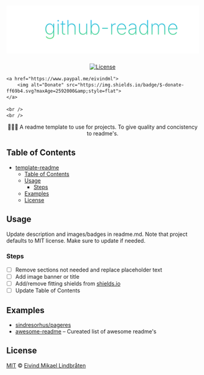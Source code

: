 # ![template-readme](github/github.svg)

<p align="center">
    <a href="license">
        <img alt="License" src="https://img.shields.io/github/license/eivindml/template-readme.svg">
    </a>

    <a href="https://www.paypal.me/eivindml">
        <img alt="Donate" src="https://img.shields.io/badge/$-donate-ff69b4.svg?maxAge=2592000&amp;style=flat">
    </a>

    <br />
    <br />
</p>

<p align="center">
    👨🏼‍🍳 A readme template to use for projects. To give quality and concistency to readme's.
</p>

## Table of Contents

- [template-readme](#template-readme)
	- [Table of Contents](#table-of-contents)
	- [Usage](#usage)
        - [Steps](#steps)
	- [Examples](#examples)
	- [License](#license)

## Usage

Update description and images/badges in readme.md. Note that project defaults to MIT license. Make sure to update if needed.

### Steps

- [ ] Remove sections not needed and replace placeholder text
- [ ] Add image banner or title
- [ ] Add/remove fitting shields from [shields.io](https://shields.io)
- [ ] Update Table of Contents

## Examples

* [sindresorhus/pageres](https://github.com/sindresorhus/pageres)
* [awesome-readme](https://github.com/matiassingers/awesome-readme) – Cureated list of awesome readme's

## License

[MIT](license) © [Eivind Mikael Lindbråten](http://madebymist.com)
